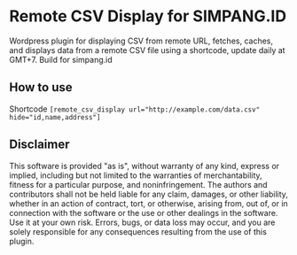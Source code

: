 # Remote CSV Display for SIMPANG.ID
Wordpress plugin for displaying CSV from remote URL, fetches, caches, and displays data from a remote CSV file using a shortcode, update daily at GMT+7. Build for simpang.id

## How to use
Shortcode ```[remote_csv_display url="http://example.com/data.csv" hide="id,name,address"]```

## Disclaimer
This software is provided "as is", without warranty of any kind, express or implied, including but not limited to the warranties of merchantability, fitness for a particular purpose, and noninfringement. The authors and contributors shall not be held liable for any claim, damages, or other liability, whether in an action of contract, tort, or otherwise, arising from, out of, or in connection with the software or the use or other dealings in the software.
Use it at your own risk. Errors, bugs, or data loss may occur, and you are solely responsible for any consequences resulting from the use of this plugin.
